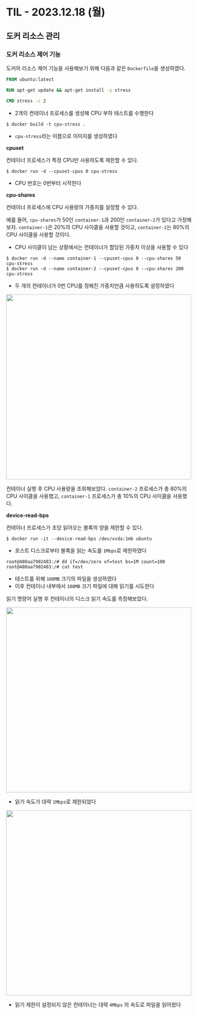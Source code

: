 # TIL - 2023.12.18 (월)
## 도커 리소스 관리
### 도커 리소스 제어 기능
도커의 리소스 제어 기능을 사용해보기 위해 다음과 같은 `Dockerfile`을 생성하였다.
```dockerfile
FROM ubuntu:latest

RUN apt-get update && apt-get install -y stress

CMD stress -c 2
```
- 2개의 컨테이너 프로세스를 생성해 CPU 부하 테스트를 수행한다

```shell
$ docker build -t cpu-stress .
```
- `cpu-stress`라는 이름으로 이미지를 생성하였다

**cpuset**

컨테이너 프로세스가 특정 CPU만 사용하도록 제한할 수 있다.

```shell
$ docker run -d --cpuset-cpus 0 cpu-stress
```
- CPU 번호는 0번부터 시작한다

**cpu-shares**

컨테이너 프로세스에 CPU 사용량의 가중치를 설정할 수 있다.

예를 들어, `cpu-shares`가 50인 `container-1`과 200인 `container-2`가 있다고 가정해보자.
`container-1`은 20%의 CPU 사이클을 사용할 것이고, `container-2`는 80%의 CPU 사이클을 사용할 것이다.
- CPU 사이클이 남는 상황에서는 컨테이너가 할당된 가중치 이상을 사용할 수 있다

```shell
$ docker run -d --name container-1 --cpuset-cpus 0 --cpu-shares 50 cpu-stress
$ docker run -d --name container-2 --cpuset-cpus 0 --cpu-shares 200 cpu-stress
```
- 두 개의 컨테이너가 0번 CPU를 정해진 가중치만큼 사용하도록 설정하였다

<img src="https://github.com/rimrim990/TIL/assets/62409503/d7b644ac-cfad-480e-a884-df947f292f45" width="500"/>

컨테이너 실행 후 CPU 사용량을 조회해보았다. 
`container-2` 프로세스가 총 80%의 CPU 사이클을 사용했고, `container-1` 프로세스가 총 10%의 CPU 사이클을 사용했다.

**device-read-bps**

컨테이너 프로세스가 초당 읽어오는 블록의 양을 제한할 수 있다.

```shell
$ docker run -it --device-read-bps /dev/xvda:1mb ubuntu
```
- 호스트 디스크로부터 블록을 읽는 속도를 `1Mbps`로 제한하였다

```shell
root@480aa7902483:/# dd if=/dev/zero of=test bs=1M count=100
root@480aa7902483:/# cat test
```
- 테스트를 위해 `100MB` 크기의 파일을 생성하였다
- 이후 컨테이너 내부에서 `100MB` 크기 파일에 대해 읽기를 시도한다

읽기 명령어 실행 후 컨테이너의 디스크 읽기 속도를 측정해보았다.

<img src="https://github.com/rimrim990/TIL/assets/62409503/a67fa3b8-5868-4e87-88a2-6bf670964bcc" width="500"/>

- 읽기 속도가 대략 `1Mbps`로 제한되었다

<img src="https://github.com/rimrim990/TIL/assets/62409503/a7a3b194-1ae1-42b8-a83f-78f85de3c195" width="500"/>

- 읽기 제한이 설정되지 않은 컨테이너는 대략 `4Mbps` 의 속도로 파일을 읽어왔다
